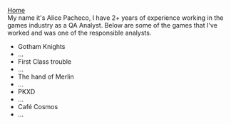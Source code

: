 [Home](index) <br>
My name it's Alice Pacheco, I have 2+ years of experience working in the games industry as a QA Analyst. Below are some of the games that I've worked and was one of the responsible analysts.

- Gotham Knights
- ...
- First Class trouble
- ...
- The hand of Merlin
- ...
- PKXD
- ...
- Café Cosmos
- ...
